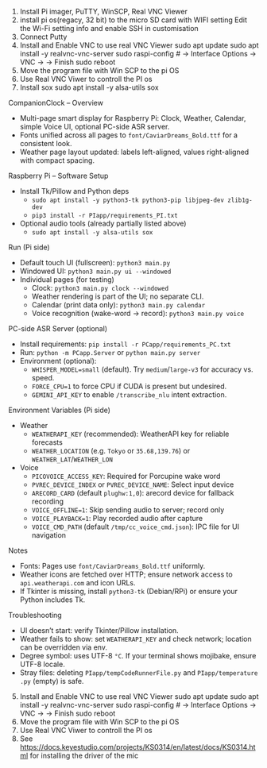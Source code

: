 1. Install Pi imager, PuTTY, WinSCP, Real VNC Viewer
2. install pi os(regacy, 32 bit) to the micro SD card with WIFI setting
   Edit the Wi-Fi setting info and enable SSH in customisation
4. Connect Putty
5. Install and Enable VNC to use real VNC Viewer
      sudo apt update
      sudo apt install -y realvnc-vnc-server
      sudo raspi-config  # → Interface Options → VNC → <Yes> → Finish
      sudo reboot
6. Move the program file with Win SCP to the pi OS
7. Use Real VNC Viwer to controll the PI os
8. Install sox
      sudo apt install -y alsa-utils sox

CompanionClock – Overview
- Multi-page smart display for Raspberry Pi: Clock, Weather, Calendar, simple Voice UI, optional PC-side ASR server.
- Fonts unified across all pages to `font/CaviarDreams_Bold.ttf` for a consistent look.
- Weather page layout updated: labels left-aligned, values right-aligned with compact spacing.

Raspberry Pi – Software Setup
- Install Tk/Pillow and Python deps
  - `sudo apt install -y python3-tk python3-pip libjpeg-dev zlib1g-dev`
  - `pip3 install -r PIapp/requirements_PI.txt`
- Optional audio tools (already partially listed above)
  - `sudo apt install -y alsa-utils sox`

Run (Pi side)
- Default touch UI (fullscreen): `python3 main.py`
- Windowed UI: `python3 main.py ui --windowed`
- Individual pages (for testing)
  - Clock: `python3 main.py clock --windowed`
  - Weather rendering is part of the UI; no separate CLI.
  - Calendar (print data only): `python3 main.py calendar`
  - Voice recognition (wake-word → record): `python3 main.py voice`

PC-side ASR Server (optional)
- Install requirements: `pip install -r PCapp/requirements_PC.txt`
- Run: `python -m PCapp.Server` or `python main.py server`
- Environment (optional):
  - `WHISPER_MODEL=small` (default). Try `medium`/`large-v3` for accuracy vs. speed.
  - `FORCE_CPU=1` to force CPU if CUDA is present but undesired.
  - `GEMINI_API_KEY` to enable `/transcribe_nlu` intent extraction.

Environment Variables (Pi side)
- Weather
  - `WEATHERAPI_KEY` (recommended): WeatherAPI key for reliable forecasts
  - `WEATHER_LOCATION` (e.g. `Tokyo` or `35.68,139.76`) or `WEATHER_LAT`/`WEATHER_LON`
- Voice
  - `PICOVOICE_ACCESS_KEY`: Required for Porcupine wake word
  - `PVREC_DEVICE_INDEX` or `PVREC_DEVICE_NAME`: Select input device
  - `ARECORD_CARD` (default `plughw:1,0`): arecord device for fallback recording
  - `VOICE_OFFLINE=1`: Skip sending audio to server; record only
  - `VOICE_PLAYBACK=1`: Play recorded audio after capture
  - `VOICE_CMD_PATH` (default `/tmp/cc_voice_cmd.json`): IPC file for UI navigation

Notes
- Fonts: Pages use `font/CaviarDreams_Bold.ttf` uniformly.
- Weather icons are fetched over HTTP; ensure network access to `api.weatherapi.com` and icon URLs.
- If Tkinter is missing, install `python3-tk` (Debian/RPi) or ensure your Python includes Tk.

Troubleshooting
- UI doesn’t start: verify Tkinter/Pillow installation.
- Weather fails to show: set `WEATHERAPI_KEY` and check network; location can be overridden via env.
- Degree symbol: uses UTF-8 `°C`. If your terminal shows mojibake, ensure UTF-8 locale.
- Stray files: deleting `PIapp/tempCodeRunnerFile.py` and `PIapp/temperature .py` (empty) is safe.
5. Install and Enable VNC to use real VNC Viewer
      sudo apt update
      sudo apt install -y realvnc-vnc-server
      sudo raspi-config  # → Interface Options → VNC → <Yes> → Finish
      sudo reboot
6. Move the program file with Win SCP to the pi OS
7. Use Real VNC Viwer to controll the PI os
8. See https://docs.keyestudio.com/projects/KS0314/en/latest/docs/KS0314.html for installing the driver of the mic
